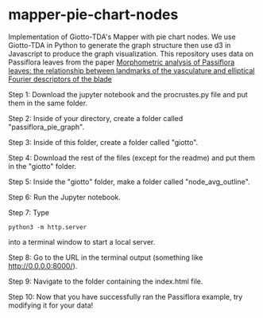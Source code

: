 # mapper-pie-chart-nodes
Implementation of Giotto-TDA's Mapper with pie chart nodes. We use Giotto-TDA in Python to generate the graph structure then use d3 in Javascript to produce the graph visualization. This repository uses data on Passiflora leaves from the paper [Morphometric analysis of Passiflora leaves: the relationship between landmarks of the vasculature and elliptical Fourier descriptors of the blade](https://academic.oup.com/gigascience/article/6/1/giw008/2865207?login=true#supplementary-data)

Step 1: Download the jupyter notebook and the procrustes.py file and put them in the same folder.

Step 2: Inside of your directory, create a folder called "passiflora_pie_graph".

Step 3: Inside of this folder, create a folder called "giotto".

Step 4: Download the rest of the files (except for the readme) and put them in the "giotto" folder.

Step 5: Inside the "giotto" folder, make a folder called "node_avg_outline".

Step 6: Run the Jupyter notebook.

Step 7: Type 

    python3 -m http.server 
    
into a terminal window to start a local server.

Step 8: Go to the URL in the terminal output (something like http://0.0.0.0:8000/).

Step 9: Navigate to the folder containing the index.html file.

Step 10: Now that you have successfully ran the Passiflora example, try modifying it for your data!
